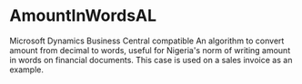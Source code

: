 # AmountInWordsAL
Microsoft Dynamics Business Central compatible
An algorithm to convert amount from decimal to words, useful for Nigeria's norm of writing amount in words on financial documents.
This case is used on a sales invoice as an example.
